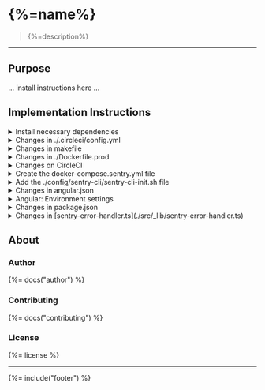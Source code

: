 # {%=name%}

> {%=description%}

---

## Purpose

... install instructions here ...

## Implementation Instructions

<details>
<summary>Install necessary dependencies</summary>

```js
npm install cross-env --save-dev
npm install replace --save-dev
```

</details>


<details>
<summary>Changes in ./.circleci/config.yml</summary>

**Add sentry-release task in `./.circleci/config.yml`**

```yaml
  - run:
      name: sentry.io release
      command: make sentry-release
```

</details>


<details>
<summary>Changes in makefile</summary>

**Ensure the following header:**

```bash
ifeq ($(CIRCLE_SHA1),)
RELEASE_VERSION := $(shell git describe --always --long)
else
RELEASE_VERSION := $(CIRCLE_SHA1)
endif

DOCKER_ORG=stefanwalther
DOCKER_REPO=circleci-angular-sentry
```

**Change build task:**

````bash
build:								## Build the docker image (prod)
	NODE_VER=$(NODE_VER)
	@echo 'RELEASE_VERSION: $(RELEASE_VERSION)'
	@echo 'OS: $(OS_NAME)'
	@echo '---'

	docker build --build-arg release_version=$(RELEASE_VERSION) -t $(DOCKER_ORG)/$(DOCKER_REPO) -f Dockerfile.prod .
.PHONY: build
````

**Add `sentry-release` task:**

```bash
sentry-release:						## Do the sentry release
	export DEBUG=1; \
	export SENTRY_AUTH_TOKEN=$(CIRCLECI_ANGULAR_SENTRY_API_TOKEN); \
	export SENTRY_ORG=stefanwalther; \
	export SENTRY_PROJECT=circleci-angular-sentry; \
	export GITHUB_PROJECT=stefanwalther/circleci-angular-sentry; \
	export SENTRY_PROJECT_VERSION=$(shell node -e "console.log(require('./package.json').name)")@$(shell node -e "console.log(require('./package.json').version)"); \
	export SENTRY_LOG_LEVEL=debug; \
	export RELEASE_VERSION=$(RELEASE_VERSION); \
	docker-compose --f=./docker-compose.sentry.yaml run sentry-cli
	#&& docker-compose --f=./docker-compose.sentry.yaml down -t 0;
.PHONY: sentry-release
```

</details>


<details>
<summary>Changes in ./Dockerfile.prod</summary>

Handle the build-argument after the first `FROM` statement in `Dockerfile.prod`:

```bash
ARG release_version=not_set
ENV RELEASE_VERSION=$release_version
```


Use the `build:prod` instead of the `build` task

```bash
RUN npm run build:prod
```



</details>


<details>
<summary>Changes on CircleCI</summary>

Add the environment variable `CIRCLECI_ANGULAR_SENTRY_API_TOKEN` to CircleCI.
</details>


<details>
<summary>Create the docker-compose.sentry.yml file</summary>

```yaml
version: '2'

services:

  app:
    image: stefanwalther/circleci-angular-sentry
    container_name: app
    ports:
      - "8080:80"
    volumes:
      - app-volume:/usr/share/nginx/html

  sentry-cli:
    image: getsentry/sentry-cli
    container_name: sentry-cli
    tty: true
    depends_on:
      - app
    environment:
      - DEBUG=true
      - SENTRY_AUTH_TOKEN=${SENTRY_AUTH_TOKEN}
      - SENTRY_PROJECT_VERSION=${SENTRY_PROJECT_VERSION}
      - SENTRY_ORG=${SENTRY_ORG}
      - SENTRY_PROJECT=${SENTRY_PROJECT}
      - SENTRY_LOG_LEVEL=${SENTRY_LOG_LEVEL}
      - RELEASE_VERSION=${RELEASE_VERSION}
      - GITHUB_PROJECT=${GITHUB_PROJECT}
      - PROJECT_DIR=/work
    volumes:
      - app-volume/:/work
      - ./config/sentry-cli/:/work/sentry-cli/
    command: >
      sh -c "sh ./sentry-cli/sentry-cli-init.sh"

volumes:
  app-volume:

```

</details>


<details>
<summary>Add the ./config/sentry-cli/sentry-cli-init.sh file</summary>

See [here](./config/sentry-cli/sentry-cli-init.sh)

</details>

<details>
<summary>Changes in angular.json</summary>

**Check that in `angular.json` the following section looks as follows**

```json

"configurations": {
    "production": {
      "fileReplacements": [
        {
          "replace": "src/environments/environment.ts",
          "with": "src/environments/environment.prod.ts"
        }
      ],
      "optimization": true,
      "outputHashing": "all",
      // See here: https://medium.com/angular-athens/make-angulars-source-code-available-to-sentry-with-gitlab-ci-b3020bd60ae6
      "sourceMap": {
        "hidden": true,
        "scripts": true,
        "styles": true
      },
      "extractCss": true,
      "namedChunks": false,
      "aot": true,
      "extractLicenses": false,
    }
  }

```

</details>


<details>
<summary>Angular: Environment settings</summary>

**environment.ts settings**

_environment.ts:_
```typescript
export const environment = {
  production: true,
  version: '%RELEASE_VERSION%'
};
```

_environment.prod.ts:_
```typescript
export const environment = {
  production: true,
  version: '%RELEASE_VERSION%'
};
```

</details>


<details>
<summary>Changes in package.json</summary>

**Adapt scripts in [package.json](./package.json)**

```js
    "prebuild": "replace '%RELEASE_VERSION%' $RELEASE_VERSION src/environments/environment.prod.ts",
    "postbuild": "replace $RELEASE_VERSION '%RELEASE_VERSION%' src/environments/environment.prod.ts",
    "build:prod": "cross-env RELEASE_VERSION=${RELEASE_VERSION:=unknown} ng build --prod --output-path=dist --source-map",
    "prebuild:prod": "cross-env RELEASE_VERSION=${RELEASE_VERSION:=unknown} echo \"Replacing %RELEASE_VERSION% with '$RELEASE_VERSION'\" && replace '%RELEASE_VERSION%' $RELEASE_VERSION src/environments/environment.prod.ts",
    "postbuild:prod": "cross-env RELEASE_VERSION=${RELEASE_VERSION:=unknown} echo \"Resetting RELEASE_VERSION\" && replace $RELEASE_VERSION '%RELEASE_VERSION%' src/environments/environment.prod.ts",

```

</details>


<details>
<summary>Changes in [sentry-error-handler.ts](./src/_lib/sentry-error-handler.ts)</summary>

```typescript
import {environment} from 'src/environments/environment';
```

```typescript
Sentry.init({
    dsn: this.settingsService.settings.sentryDsn,
    environment: this.settingsService.settings.environment,
    release: `${environment.version}`
    });
```

</details>

## About

### Author
{%= docs("author") %}

### Contributing
{%= docs("contributing") %}

### License
{%= license %}

***

{%= include("footer") %}